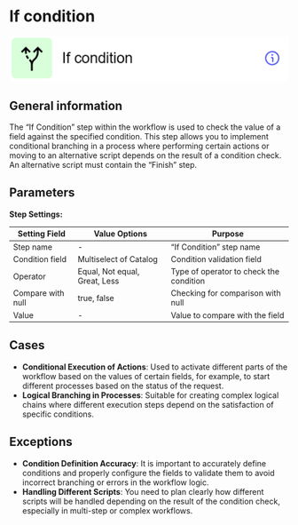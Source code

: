 # If condition

![](../../assets/images/app-development/if-condition.png)

## General information

The “If Condition” step within the workflow is used to check the value of a field against the specified condition. This step allows you to implement conditional branching in a process where performing certain actions or moving to an alternative script depends on the result of a condition check. An alternative script must contain the “Finish” step.

## Parameters

**Step Settings:**

| Setting Field     | Value Options                 | Purpose                                 |
| ----------------- | ----------------------------- | --------------------------------------- |
| Step name         | -                             | “If Condition” step name                |
| Condition field   | Multiselect of Catalog        | Condition validation field              |
| Operator          | Equal, Not equal, Great, Less | Type of operator to check the condition |
| Compare with null | true, false                   | Checking for comparison with null       |
| Value             | -                             | Value to compare with the field         |

## Cases

- **Conditional Execution of Actions**: Used to activate different parts of the workflow based on the values of certain fields, for example, to start different processes based on the status of the request.
- **Logical Branching in Processes**: Suitable for creating complex logical chains where different execution steps depend on the satisfaction of specific conditions.

## Exceptions

- **Condition Definition Accuracy**: It is important to accurately define conditions and properly configure the fields to validate them to avoid incorrect branching or errors in the workflow logic.
- **Handling Different Scripts**: You need to plan clearly how different scripts will be handled depending on the result of the condition check, especially in multi-step or complex workflows.
